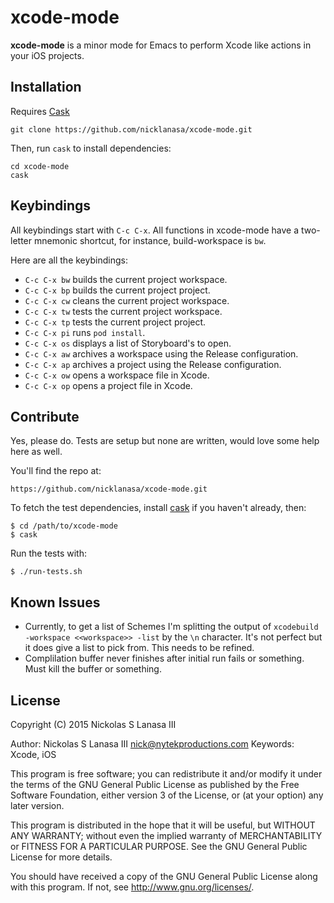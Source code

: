 # xcode-mode

**xcode-mode** is a minor mode for Emacs to perform Xcode like actions in your iOS projects.

## Installation

Requires [Cask](https://github.com/cask/cask)

```
git clone https://github.com/nicklanasa/xcode-mode.git
```

Then, run `cask` to install dependencies:

```
cd xcode-mode
cask
```

## Keybindings

All keybindings start with `C-c C-x`. All functions in xcode-mode have a two-letter mnemonic shortcut, for instance, build-workspace is `bw`.

Here are all the keybindings:

* `C-c C-x bw` builds the current project workspace.
* `C-c C-x bp` builds the current project project.
* `C-c C-x cw` cleans the current project workspace.
* `C-c C-x tw` tests the current project workspace.
* `C-c C-x tp` tests the current project project.
* `C-c C-x pi` runs `pod install`.
* `C-c C-x os` displays a list of Storyboard's to open.
* `C-c C-x aw` archives a workspace using the Release configuration.
* `C-c C-x ap` archives a project using the Release configuration.
* `C-c C-x ow` opens a workspace file in Xcode.
* `C-c C-x op` opens a project file in Xcode.

## Contribute

Yes, please do. Tests are setup but none are written, would love some help here as well.

You'll find the repo at:

    https://github.com/nicklanasa/xcode-mode.git

To fetch the test dependencies, install
[cask](https://github.com/rejeep/cask.el) if you haven't already,
then:

    $ cd /path/to/xcode-mode
    $ cask

Run the tests with:

    $ ./run-tests.sh

## Known Issues

* Currently, to get a list of Schemes I'm splitting the output of `xcodebuild -workspace <<workspace>> -list` by the `\n` character. It's not perfect but it does give a list to pick from. This needs to be refined.
* Complilation buffer never finishes after initial run fails or something. Must kill the buffer or something.

## License

Copyright (C) 2015 Nickolas S Lanasa III

Author: Nickolas S Lanasa III <nick@nytekproductions.com>
Keywords: Xcode, iOS

This program is free software; you can redistribute it and/or modify
it under the terms of the GNU General Public License as published by
the Free Software Foundation, either version 3 of the License, or
(at your option) any later version.

This program is distributed in the hope that it will be useful,
but WITHOUT ANY WARRANTY; without even the implied warranty of
MERCHANTABILITY or FITNESS FOR A PARTICULAR PURPOSE.  See the
GNU General Public License for more details.

You should have received a copy of the GNU General Public License
along with this program.  If not, see <http://www.gnu.org/licenses/>.

